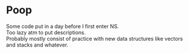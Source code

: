 # Poop  
Some code put in a day before I first enter NS.  
Too lazy atm to put descriptions.  
Probably mostly consist of practice with new data structures like vectors and stacks and whatever.  
